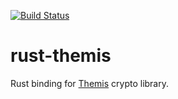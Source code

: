 [![Build Status](https://travis-ci.org/ilammy/rust-themis.svg?branch=master)](https://travis-ci.org/ilammy/rust-themis)

# rust-themis

Rust binding for [Themis](https://github.com/cossacklabs/themis) crypto library.
